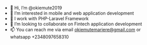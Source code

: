 - 👋 Hi, I’m @okiemute2019
- 👀 I’m interested in mobile and web application development
- 🌱 I work with PHP-Laravel Framework
- 💞️ I’m looking to collaborate on Fintech application development
- 📫 You can reach me via email okiemutemariere@gmail.com or whatsapp +2348097658310

<!---
okiemute2019/okiemute2019 is a ✨ special ✨ repository because its `README.md` (this file) appears on your GitHub profile.
You can click the Preview link to take a look at your changes.
--->
